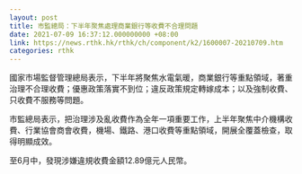 ```yaml
---
layout: post
title: 市監總局：下半年聚焦處理商業銀行等收費不合理問題
date: 2021-07-09 16:37:12.000000000 +08:00
link: https://news.rthk.hk/rthk/ch/component/k2/1600007-20210709.htm
categories: rthk
---
```


國家市場監督管理總局表示，下半年將聚焦水電氣暖，商業銀行等重點領域，著重治理不合理收費；優惠政策落實不到位；違反政策規定轉嫁成本；以及強制收費、只收費不服務等問題。

市監總局表示，把治理涉及亂收費作為全年一項重要工作，上半年聚焦中介機構收費、行業協會商會收費，機場、鐵路、港口收費等重點領域，開展全覆蓋檢查，取得明顯成效。

至6月中，發現涉嫌違規收費金額12.89億元人民幣。
